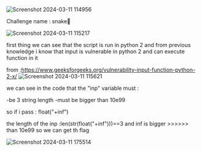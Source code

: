 
![Screenshot 2024-03-11 114956](https://github.com/ch0up1/AlphaCTF2024-writeups/assets/162801424/3691a802-f51c-4f90-864f-625101334e6e)


Challenge name :  snake🐍

![Screenshot 2024-03-11 115217](https://github.com/ch0up1/AlphaCTF2024-writeups/assets/162801424/cedc1bdb-5451-41e8-8398-dfa706de08c5)


first thing we can see that the script is run in python 2 and from previous knowledge i know that input is vulnerable in python 2 and can execute function in it


from :https://www.geeksforgeeks.org/vulnerability-input-function-python-2-x/ 
![Screenshot 2024-03-11 115621](https://github.com/ch0up1/AlphaCTF2024-writeups/assets/162801424/906ca482-3fcb-4b7c-9c2b-d4136474026c)


we can see in the code that the "inp" variable must :
  
  -be 3 string length
  -must be bigger than 10e99

so if i pass : float("+inf")

the length of the inp :len(str(float("+inf")))==3 
and inf is bigger >>>>>> than 10e99 so we can get th flag 


![Screenshot 2024-03-11 175514](https://github.com/ch0up1/AlphaCTF2024-writeups/assets/162801424/368788af-3efa-4f7e-bd85-0e51398ed1c4)
